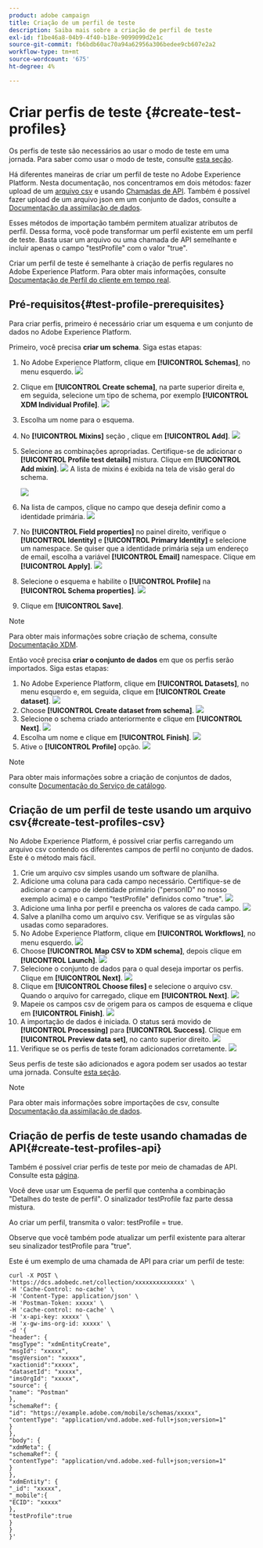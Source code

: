 ```yaml
---
product: adobe campaign
title: Criação de um perfil de teste
description: Saiba mais sobre a criação de perfil de teste
exl-id: f1be46a8-04b9-4f40-b18e-9099099d2e1c
source-git-commit: fb6bdb60ac70a94a62956a306bedee9cb607e2a2
workflow-type: tm+mt
source-wordcount: '675'
ht-degree: 4%

---
```


# Criar perfis de teste {#create-test-profiles}

Os perfis de teste são necessários ao usar o modo de teste em uma jornada. Para saber como usar o modo de teste, consulte [esta seção](../building-journeys/testing-the-journey.md).

Há diferentes maneiras de criar um perfil de teste no Adobe Experience Platform. Nesta documentação, nos concentramos em dois métodos: fazer upload de um [arquivo csv](../building-journeys/creating-test-profiles.md#create-test-profiles-csv) e usando [Chamadas de API](../building-journeys/creating-test-profiles.md#create-test-profiles-api). Também é possível fazer upload de um arquivo json em um conjunto de dados, consulte a [Documentação da assimilação de dados](https://experienceleague.adobe.com/docs/experience-platform/ingestion/tutorials/ingest-batch-data.html#add-data-to-dataset).

Esses métodos de importação também permitem atualizar atributos de perfil. Dessa forma, você pode transformar um perfil existente em um perfil de teste. Basta usar um arquivo ou uma chamada de API semelhante e incluir apenas o campo &quot;testProfile&quot; com o valor &quot;true&quot;.

Criar um perfil de teste é semelhante à criação de perfis regulares no Adobe Experience Platform. Para obter mais informações, consulte [Documentação de Perfil do cliente em tempo real](https://experienceleague.adobe.com/docs/experience-platform/profile/home.html?lang=pt-BR).

## Pré-requisitos{#test-profile-prerequisites}

Para criar perfis, primeiro é necessário criar um esquema e um conjunto de dados no Adobe Experience Platform.

Primeiro, você precisa **criar um schema**. Siga estas etapas:

1. No Adobe Experience Platform, clique em **[!UICONTROL Schemas]**, no menu esquerdo.
   ![](../assets/test-profiles-0.png)
1. Clique em **[!UICONTROL Create schema]**, na parte superior direita e, em seguida, selecione um tipo de schema, por exemplo **[!UICONTROL XDM Individual Profile]**.
   ![](../assets/test-profiles-1.png)
1. Escolha um nome para o esquema.
1. No **[!UICONTROL Mixins]** seção , clique em **[!UICONTROL Add]**.
   ![](../assets/test-profiles-1-bis.png)
1. Selecione as combinações apropriadas. Certifique-se de adicionar o **[!UICONTROL Profile test details]** mistura. Clique em **[!UICONTROL Add mixin]**.
   ![](../assets/test-profiles-1-ter.png)
A lista de mixins é exibida na tela de visão geral do schema.

   ![](../assets/test-profiles-2.png)
1. Na lista de campos, clique no campo que deseja definir como a identidade primária.
   ![](../assets/test-profiles-3.png)
1. No **[!UICONTROL Field properties]** no painel direito, verifique o **[!UICONTROL Identity]** e **[!UICONTROL Primary Identity]** e selecione um namespace. Se quiser que a identidade primária seja um endereço de email, escolha a variável **[!UICONTROL Email]** namespace. Clique em **[!UICONTROL Apply]**.
   ![](../assets/test-profiles-4.png)
1. Selecione o esquema e habilite o **[!UICONTROL Profile]** na **[!UICONTROL Schema properties]**.
   ![](../assets/test-profiles-5.png)
1. Clique em **[!UICONTROL Save]**.

>[!NOTE]
>
>Para obter mais informações sobre criação de schema, consulte [Documentação XDM](https://experienceleague.adobe.com/docs/experience-platform/xdm/ui/resources/schemas.html#prerequisites).

Então você precisa **criar o conjunto de dados** em que os perfis serão importados. Siga estas etapas:

1. No Adobe Experience Platform, clique em **[!UICONTROL Datasets]**, no menu esquerdo e, em seguida, clique em **[!UICONTROL Create dataset]**.
   ![](../assets/test-profiles-6.png)
1. Choose **[!UICONTROL Create dataset from schema]**.
   ![](../assets/test-profiles-7.png)
1. Selecione o schema criado anteriormente e clique em **[!UICONTROL Next]**.
   ![](../assets/test-profiles-8.png)
1. Escolha um nome e clique em **[!UICONTROL Finish]**.
   ![](../assets/test-profiles-9.png)
1. Ative o **[!UICONTROL Profile]** opção.
   ![](../assets/test-profiles-10.png)

>[!NOTE]
>
> Para obter mais informações sobre a criação de conjuntos de dados, consulte [Documentação do Serviço de catálogo](https://experienceleague.adobe.com/docs/experience-platform/catalog/datasets/user-guide.html#getting-started).

## Criação de um perfil de teste usando um arquivo csv{#create-test-profiles-csv}

No Adobe Experience Platform, é possível criar perfis carregando um arquivo csv contendo os diferentes campos de perfil no conjunto de dados. Este é o método mais fácil.

1. Crie um arquivo csv simples usando um software de planilha.
1. Adicione uma coluna para cada campo necessário. Certifique-se de adicionar o campo de identidade primário (&quot;personID&quot; no nosso exemplo acima) e o campo &quot;testProfile&quot; definidos como &quot;true&quot;.
   ![](../assets/test-profiles-11.png)
1. Adicione uma linha por perfil e preencha os valores de cada campo.
   ![](../assets/test-profiles-12.png)
1. Salve a planilha como um arquivo csv. Verifique se as vírgulas são usadas como separadores.
1. No Adobe Experience Platform, clique em **[!UICONTROL Workflows]**, no menu esquerdo.
   ![](../assets/test-profiles-14.png)
1. Choose **[!UICONTROL Map CSV to XDM schema]**, depois clique em **[!UICONTROL Launch]**.
   ![](../assets/test-profiles-16.png)
1. Selecione o conjunto de dados para o qual deseja importar os perfis. Clique em **[!UICONTROL Next]**.
   ![](../assets/test-profiles-17.png)
1. Clique em **[!UICONTROL Choose files]** e selecione o arquivo csv. Quando o arquivo for carregado, clique em **[!UICONTROL Next]**.
   ![](../assets/test-profiles-18.png)
1. Mapeie os campos csv de origem para os campos de esquema e clique em **[!UICONTROL Finish]**.
   ![](../assets/test-profiles-19.png)
1. A importação de dados é iniciada. O status será movido de **[!UICONTROL Processing]** para **[!UICONTROL Success]**. Clique em **[!UICONTROL Preview data set]**, no canto superior direito.
   ![](../assets/test-profiles-20.png)
1. Verifique se os perfis de teste foram adicionados corretamente.
   ![](../assets/test-profiles-21.png)

Seus perfis de teste são adicionados e agora podem ser usados ao testar uma jornada. Consulte [esta seção](../building-journeys/testing-the-journey.md).
>[!NOTE]
>
> Para obter mais informações sobre importações de csv, consulte [Documentação da assimilação de dados](https://experienceleague.adobe.com/docs/experience-platform/ingestion/tutorials/map-a-csv-file.html#tutorials).

## Criação de perfis de teste usando chamadas de API{#create-test-profiles-api}

Também é possível criar perfis de teste por meio de chamadas de API. Consulte esta [página](https://experienceleague.adobe.com/docs/experience-platform/profile/home.html).

Você deve usar um Esquema de perfil que contenha a combinação &quot;Detalhes do teste de perfil&quot;. O sinalizador testProfile faz parte dessa mistura.

Ao criar um perfil, transmita o valor: testProfile = true.

Observe que você também pode atualizar um perfil existente para alterar seu sinalizador testProfile para &quot;true&quot;.

Este é um exemplo de uma chamada de API para criar um perfil de teste:

```
curl -X POST \
'https://dcs.adobedc.net/collection/xxxxxxxxxxxxxx' \
-H 'Cache-Control: no-cache' \
-H 'Content-Type: application/json' \
-H 'Postman-Token: xxxxx' \
-H 'cache-control: no-cache' \
-H 'x-api-key: xxxxx' \
-H 'x-gw-ims-org-id: xxxxx' \
-d '{
"header": {
"msgType": "xdmEntityCreate",
"msgId": "xxxxx",
"msgVersion": "xxxxx",
"xactionid":"xxxxx",
"datasetId": "xxxxx",
"imsOrgId": "xxxxx",
"source": {
"name": "Postman"
},
"schemaRef": {
"id": "https://example.adobe.com/mobile/schemas/xxxxx",
"contentType": "application/vnd.adobe.xed-full+json;version=1"
}
},
"body": {
"xdmMeta": {
"schemaRef": {
"contentType": "application/vnd.adobe.xed-full+json;version=1"
}
},
"xdmEntity": {
"_id": "xxxxx",
"_mobile":{
"ECID": "xxxxx"
},
"testProfile":true
}
}
}'
```
